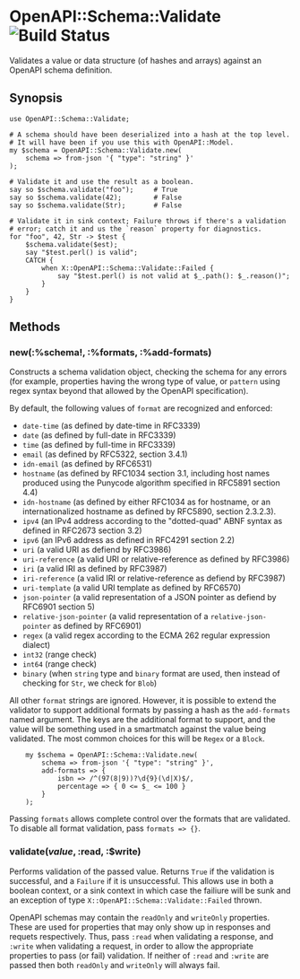 # OpenAPI::Schema::Validate ![Build Status](https://github.com/croservices/openapi-schema-validate/actions/workflows/ci.yml/badge.svg)

Validates a value or data structure (of hashes and arrays) against an OpenAPI
schema definition.

## Synopsis

    use OpenAPI::Schema::Validate;

    # A schema should have been deserialized into a hash at the top level.
    # It will have been if you use this with OpenAPI::Model.
    my $schema = OpenAPI::Schema::Validate.new(
        schema => from-json '{ "type": "string" }'
    );

    # Validate it and use the result as a boolean.
    say so $schema.validate("foo");     # True
    say so $schema.validate(42);        # False
    say so $schema.validate(Str);       # False

    # Validate it in sink context; Failure throws if there's a validation
    # error; catch it and us the `reason` property for diagnostics.
    for "foo", 42, Str -> $test {
        $schema.validate($est);
        say "$test.perl() is valid";
        CATCH {
            when X::OpenAPI::Schema::Validate::Failed {
                say "$test.perl() is not valid at $_.path(): $_.reason()";
            }
        }
    }

## Methods

### new(:%schema!, :%formats, :%add-formats)

Constructs a schema validation object, checking the schema for any errors
(for example, properties having the wrong type of value, or `pattern` using
regex syntax beyond that allowed by the OpenAPI specification).

By default, the following values of `format` are recognized and enforced:

* `date-time` (as defined by date-time in RFC3339)
* `date` (as defined by full-date in RFC3339)
* `time` (as defined by full-time in RFC3339)
* `email` (as defined by RFC5322, section 3.4.1)
* `idn-email` (as defined by RFC6531)
* `hostname` (as defined by RFC1034 section 3.1, including host names produced
  using the Punycode algorithm specified in RFC5891 section 4.4)
* `idn-hostname` (as defined by either RFC1034 as for hostname, or an
  internationalized hostname as defined by RFC5890, section 2.3.2.3).
* `ipv4` (an IPv4 address according to the "dotted-quad" ABNF syntax as
  defined in RFC2673 section 3.2)
* `ipv6` (an IPv6 address as defined in RFC4291 section 2.2)
* `uri` (a valid URI as defiend by RFC3986)
* `uri-reference` (a valid URI or relative-reference as defined by RFC3986)
* `iri` (a valid IRI as defined by RFC3987)
* `iri-reference` (a valid IRI or relative-reference as defiend by RFC3987)
* `uri-template` (a valid URI template as defined by RFC6570)
* `json-pointer` (a valid representation of a JSON pointer as defiend by
  RFC6901 section 5)
* `relative-json-pointer` (a valid representation of a `relative-json-pointer`
  as defined by RFC6901)
* `regex` (a valid regex according to the ECMA 262 regular expression dialect)
* `int32` (range check)
* `int64` (range check)
* `binary` (when `string` type and `binary` format are used, then instead of
  checking for `Str`, we check for `Blob`)

All other `format` strings are ignored. However, it is possible to extend the
validator to support additional formats by passing a hash as the `add-formats`
named argument. The keys are the additional format to support, and the value
will be something used in a smartmatch against the value being validated. The
most common choices for this will be `Regex` or a `Block`.

```
    my $schema = OpenAPI::Schema::Validate.new(
        schema => from-json '{ "type": "string" }',
        add-formats => {
            isbn => /^(97(8|9))?\d{9}(\d|X)$/,
            percentage => { 0 <= $_ <= 100 }
        }
    );
```

Passing `formats` allows complete control over the formats that are validated.
To disable all format validation, pass `formats => {}`.

### validate($value, :$read, :$write)

Performs validation of the passed value. Returns `True` if the validation is
successful, and a `Failure` if it is unsuccessful. This allows use in both a
boolean context, or a sink context in which case the failiure will be sunk and
an exception of type `X::OpenAPI::Schema::Validate::Failed` thrown.

OpenAPI schemas may contain the `readOnly` and `writeOnly` properties. These
are used for properties that may only show up in responses and requets
respectively. Thus, pass `:read` when validating a response, and `:write` when
validating a request, in order to allow the appropriate properties to pass (or
fail) validation. If neither of `:read` and `:write` are passed then both
`readOnly` and `writeOnly` will always fail.

